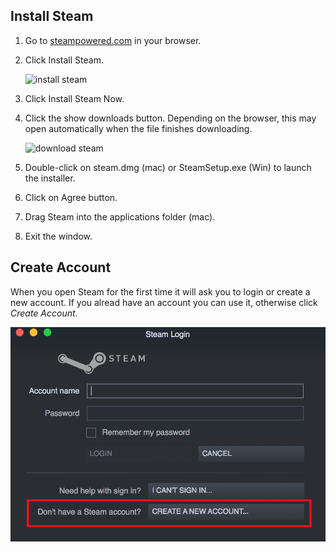 ## Install Steam

1. Go to <a href="http://steampowered.com" target="_blank">steampowered.com</a> in your browser.
2. Click Install Steam.

    ![install steam](https://www.imore.com/sites/imore.com/files/styles/xlarge/public/field/image/2017/02/install-steam-mac-screens-01.jpeg?itok=SemxWYi8)

3. Click Install Steam Now.
4. Click the show downloads button. Depending on the browser, this may open automatically when the file finishes downloading. 

    ![download steam](https://www.imore.com/sites/imore.com/files/styles/xlarge/public/field/image/2017/02/install-steam-mac-screens-02.jpeg?itok=MtM_-I6M)

5. Double-click on steam.dmg (mac) or SteamSetup.exe (Win) to launch the installer.
6. Click on Agree button.
7. Drag Steam into the applications folder (mac).
8. Exit the window.

## Create Account

When you open Steam for the first time it will ask you to login or create a new account. If you alread have an account you can use it, otherwise click *Create Account*.

![Create account](../assets/images/SteamCreateAccount.png)